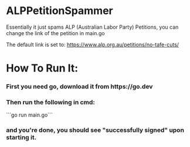 # ALPPetitionSpammer




Essentially it just spams ALP (Australian Labor Party) Petitions, you can change the link of the petition in main.go 

The default link is set to: https://www.alp.org.au/petitions/no-tafe-cuts/


<h1> How To Run It: </h1>
<h3>First you need go, download it from https://go.dev</h3>
<h3>Then run the following in cmd:</h3>
```go run main.go```
<h3>and you're done, you should see "successfully signed" upon starting it. </h3>
